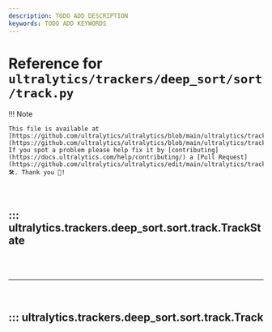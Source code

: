 ```yaml
---
description: TODO ADD DESCRIPTION
keywords: TODO ADD KEYWORDS
---
```


# Reference for `ultralytics/trackers/deep_sort/sort/track.py`

!!! Note

    This file is available at [https://github.com/ultralytics/ultralytics/blob/main/ultralytics/trackers/deep_sort/sort/track.py](https://github.com/ultralytics/ultralytics/blob/main/ultralytics/trackers/deep_sort/sort/track.py). If you spot a problem please help fix it by [contributing](https://docs.ultralytics.com/help/contributing/) a [Pull Request](https://github.com/ultralytics/ultralytics/edit/main/ultralytics/trackers/deep_sort/sort/track.py) 🛠️. Thank you 🙏!

<br>

## ::: ultralytics.trackers.deep_sort.sort.track.TrackState

<br><br><hr><br>

## ::: ultralytics.trackers.deep_sort.sort.track.Track

<br><br>
